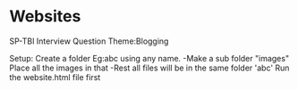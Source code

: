 # Websites
SP-TBI Interview Question
Theme:Blogging

Setup:
Create a folder Eg:abc using any name.
-Make a sub folder "images"
Place all the images in that
-Rest all files will be in the same folder 'abc'
Run the website.html file first
